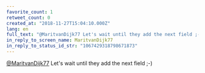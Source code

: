 ```yaml
---
favorite_count: 1
retweet_count: 0
created_at: "2018-11-27T15:04:10.000Z"
lang: en
full_text: "@MaritvanDijk77 Let's wait until they add the next field ;-)"
in_reply_to_screen_name: MaritvanDijk77
in_reply_to_status_id_str: "1067429318798671873"
---
```


[@MaritvanDijk77](https://twitter.com/MaritvanDijk77) Let's wait until they add
the next field ;-)
